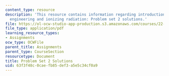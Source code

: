```yaml
---
content_type: resource
description: 'This resource contains information regarding introduction to nuclear
  engineering and ionizing radiation: Problem set 2 solutions.'
file: https://ol-ocw-studio-app-production.s3.amazonaws.com/courses/22-01-introduction-to-nuclear-engineering-and-ionizing-radiation-fall-2016/63f3f48c0caefb85def3a5e5c34cf0a9_MIT22_01F16_ProblemSet2Sol.pdf
file_type: application/pdf
learning_resource_types:
- Assignments
ocw_type: OCWFile
parent_title: Assignments
parent_type: CourseSection
resourcetype: Document
title: Problem Set 2 Solutions
uid: 63f3f48c-0cae-fb85-def3-a5e5c34cf0a9
---
```

